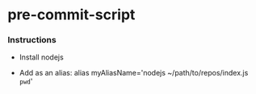 # pre-commit-script

### Instructions

- Install nodejs

- Add as an alias:
alias myAliasName='nodejs ~/path/to/repos/index.js `pwd`'

